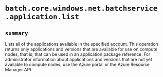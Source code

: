 # `batch.core.windows.net.batchservice.application.list`

## `summary`
Lists all of the applications available in the specified account. This operation returns only applications and versions that are available for use on compute nodes; that is, that can be used in an application package reference. For administrator information about applications and versions that are not yet available to compute nodes, use the Azure portal or the Azure Resource Manager API.


